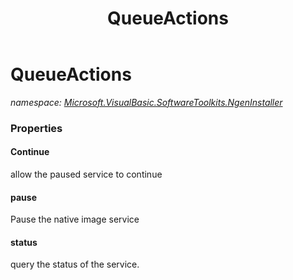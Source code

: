 ﻿---
title: QueueActions
---

# QueueActions
_namespace: [Microsoft.VisualBasic.SoftwareToolkits.NgenInstaller](N-Microsoft.VisualBasic.SoftwareToolkits.NgenInstaller.html)_






### Properties

#### Continue
allow the paused service to continue
#### pause
Pause the native image service
#### status
query the status of the service.

